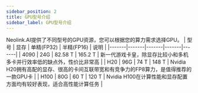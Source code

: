 ```yaml
---
sidebar_position: 2
title: GPU型号介绍
sidebar_label: GPU型号介绍
---
```

Neolink.AI提供了不同型号的GPU资源，您可以根据您的算力需求选择GPU。
| 型号 | 显存 | 单精(FP32) | 半精(FP16) | 说明 |
|-------|-------|-------|-------|-------|
| 4090 | 24G | 82.58 T | 165.2 T | 新一代游戏卡皇，除显存比较小和多机多卡并行效率低的缺点外，性价比非常高 |
| H20 | 96G | 74 T | 148 T | Nvidia H20拥有高配的显存、很高的卡间互联带宽和有竞争力的FP8算力，是值得推荐的一款GPU卡 |
| H100 | 80G | 60 T | 120 T | Nvidia H100在计算性能和显存配置方面均有较好表现，适合高性能计算任务 |

